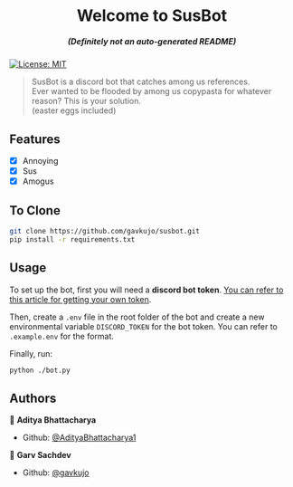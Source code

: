 <h1 align="center">Welcome to SusBot</h1>
<h5 align="center">(Definitely not an auto-generated README)</h3>
<p>
  <a href="#" target="_blank">
    <img alt="License: MIT" src="https://img.shields.io/badge/License-MIT-blue.svg" />
  </a>
</p>

> SusBot is a discord bot that catches among us references. <br />
> Ever wanted to be flooded by among us copypasta for whatever reason? This is your solution. <br />
> (easter eggs included)

## Features
- [x] Annoying
- [x] Sus
- [x] Amogus 

## To Clone
```sh
git clone https://github.com/gavkujo/susbot.git
pip install -r requirements.txt
```

## Usage

To set up the bot, first you will need a **discord bot token**. [You can refer to this article for getting your own token](https://www.writebots.com/discord-bot-token/).

Then, create a `.env` file in the root folder of the bot and create a new environmental variable `DISCORD_TOKEN` for the bot token. You can refer to `.example.env` for the format.

Finally, run:

```sh
python ./bot.py
```

## Authors

👤 **Aditya Bhattacharya**
<br />

-   Github: [@AdityaBhattacharya1](https://github.com/AdityaBhattacharya1)

👤 **Garv Sachdev**
<br />
-   Github: [@gavkujo](https://github.com/gavkujo)


